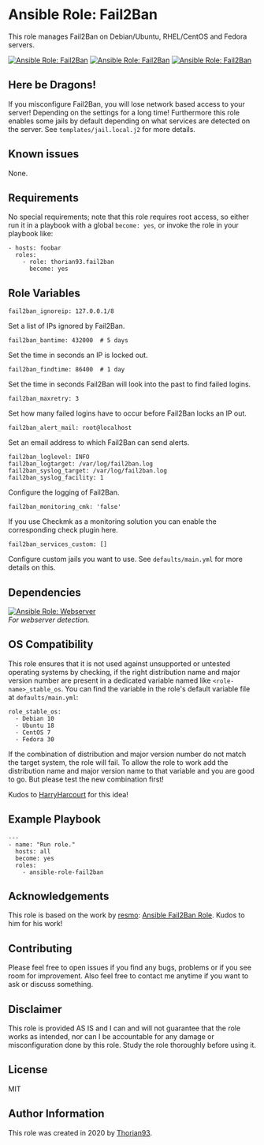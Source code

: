 # Ansible Role: Fail2Ban

This role manages Fail2Ban on Debian/Ubuntu, RHEL/CentOS and Fedora servers.

[![Ansible Role: Fail2Ban](https://img.shields.io/ansible/role/55133?style=flat-square)](https://galaxy.ansible.com/thorian93/fail2ban)
[![Ansible Role: Fail2Ban](https://img.shields.io/ansible/quality/55133?style=flat-square)](https://galaxy.ansible.com/thorian93/fail2ban)
[![Ansible Role: Fail2Ban](https://img.shields.io/ansible/role/d/55133?style=flat-square)](https://galaxy.ansible.com/thorian93/fail2ban)

## Here be Dragons!

If you misconfigure Fail2Ban, you will lose network based access to your server! Depending on the settings for a long time!
Furthermore this role enables some jails by default depending on what services are detected on the server. See `templates/jail.local.j2` for more details.

## Known issues

None.

## Requirements

No special requirements; note that this role requires root access, so either run it in a playbook with a global `become: yes`, or invoke the role in your playbook like:

    - hosts: foobar
      roles:
        - role: thorian93.fail2ban
          become: yes

## Role Variables

    fail2ban_ignoreip: 127.0.0.1/8

Set a list of IPs ignored by Fail2Ban.

    fail2ban_bantime: 432000  # 5 days

Set the time in seconds an IP is locked out.

    fail2ban_findtime: 86400  # 1 day

Set the time in seconds Fail2Ban will look into the past to find failed logins.

    fail2ban_maxretry: 3

Set how many failed logins have to occur before Fail2Ban locks an IP out.

    fail2ban_alert_mail: root@localhost

Set an email address to which Fail2Ban can send alerts.

    fail2ban_loglevel: INFO
    fail2ban_logtarget: /var/log/fail2ban.log
    fail2ban_syslog_target: /var/log/fail2ban.log
    fail2ban_syslog_facility: 1

Configure the logging of Fail2Ban.

    fail2ban_monitoring_cmk: 'false'

If you use Checkmk as a monitoring solution you can enable the corresponding check plugin here.

    fail2ban_services_custom: []

Configure custom jails you want to use. See `defaults/main.yml` for more details on this.

## Dependencies

[![Ansible Role: Webserver](https://img.shields.io/ansible/role/51301?style=flat-square)](https://galaxy.ansible.com/thorian93/webserver)</br>
*For webserver detection.*

## OS Compatibility

This role ensures that it is not used against unsupported or untested operating systems by checking, if the right distribution name and major version number are present in a dedicated variable named like `<role-name>_stable_os`. You can find the variable in the role's default variable file at `defaults/main.yml`:

    role_stable_os:
      - Debian 10
      - Ubuntu 18
      - CentOS 7
      - Fedora 30

If the combination of distribution and major version number do not match the target system, the role will fail. To allow the role to work add the distribution name and major version name to that variable and you are good to go. But please test the new combination first!

Kudos to [HarryHarcourt](https://github.com/HarryHarcourt) for this idea!

## Example Playbook

    ---
    - name: "Run role."
      hosts: all
      become: yes
      roles:
        - ansible-role-fail2ban

## Acknowledgements

This role is based on the work by [resmo](https://github.com/resmo): [Ansible Fail2Ban Role](https://github.com/resmo/ansible-role-fail2ban). Kudos to him for his work!

## Contributing

Please feel free to open issues if you find any bugs, problems or if you see room for improvement. Also feel free to contact me anytime if you want to ask or discuss something.

## Disclaimer

This role is provided AS IS and I can and will not guarantee that the role works as intended, nor can I be accountable for any damage or misconfiguration done by this role. Study the role thoroughly before using it.

## License

MIT

## Author Information

This role was created in 2020 by [Thorian93](http://thorian93.de/).
